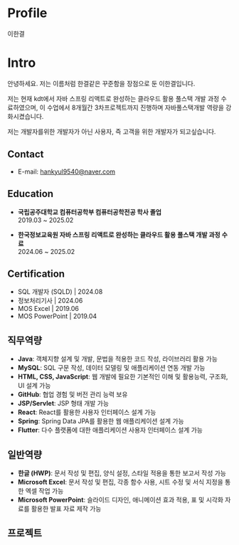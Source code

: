 # Profile
이한결


# Intro
안녕하세요. 저는 이름처럼 한결같은 꾸준함을 장점으로 둔 이한결입니다.

저는 현재 kdt에서 자바 스프링 리액트로 완성하는 클라우드 활용 풀스택 개발 과정 수료하였으며, 이 수업에서 8개월간 3차프로젝트까지 진행하며 자바풀스택개발 역량을 강화시켰습니다.

저는 개발자를위한 개발자가 아닌 사용자, 즉 고객을 위한 개발자가 되고싶습니다.

## Contact
- E-mail: [hankyul9540@naver.com](mailto:hankyul9540@naver.com)

## Education
- **국립공주대학교 컴퓨터공학부 컴퓨터공학전공 학사 졸업**  
  2019.03 ~ 2025.02

- **한국정보교육원 자바 스프링 리액트로 완성하는 클라우드 활용 풀스택 개발 과정 수료**  
  2024.06 ~ 2025.02

## Certification
- SQL 개발자 (SQLD) | 2024.08
- 정보처리기사 | 2024.06
- MOS Excel | 2019.06
- MOS PowerPoint | 2019.04
  
## 직무역량
- **Java**: 객체지향 설계 및 개발, 문법을 적용한 코드 작성, 라이브러리 활용 가능
- **MySQL**: SQL 구문 작성, 데이터 모델링 및 애플리케이션 연동 개발 가능
- **HTML, CSS, JavaScript**: 웹 개발에 필요한 기본적인 이해 및 활용능력, 구조화, UI 설계 가능
- **GitHub**: 협업 경험 및 버전 관리 능력 보유
- **JSP/Servlet**: JSP 형태 개발 가능
- **React**: React를 활용한 사용자 인터페이스 설계 가능
- **Spring**: Spring Data JPA를 활용한 웹 애플리케이션 설계 가능
- **Flutter**: 다수 플랫폼에 대한 애플리케이션 사용자 인터페이스 설계 가능

## 일반역량
- **한글 (HWP)**: 문서 작성 및 편집, 양식 설정, 스타일 적용을 통한 보고서 작성 가능
- **Microsoft Excel**: 문서 작성 및 편집, 각종 함수 사용, 시트 수정 및 서식 지정을 통한 엑셀 작업 가능
- **Microsoft PowerPoint**: 슬라이드 디자인, 애니메이션 효과 적용, 표 및 시각화 자료를 활용한 발표 자료 제작 가능

## 프로젝트
